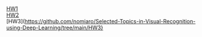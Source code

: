 [HW1](https://github.com/nomiaro/Selected-Topics-in-Visual-Recognition-using-Deep-Learning/tree/main/HW1)<br>
[HW2](https://github.com/nomiaro/Selected-Topics-in-Visual-Recognition-using-Deep-Learning/tree/main/HW2)<br>
[HW3](https://github.com/nomiaro/Selected-Topics-in-Visual-Recognition-using-Deep-Learning/tree/main/HW3}
